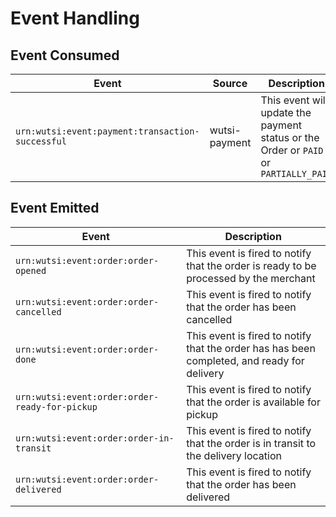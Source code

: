 # Event Handling

## Event Consumed

| Event                                             | Source          | Description                                                                          |
|---------------------------------------------------|-----------------|--------------------------------------------------------------------------------------|
| `urn:wutsi:event:payment:transaction-successful`  | wutsi-payment   | This event will update the payment status or the Order or `PAID` or `PARTIALLY_PAID` |

## Event Emitted

| Event                                          | Description                                                                                 |
|------------------------------------------------|---------------------------------------------------------------------------------------------|
| `urn:wutsi:event:order:order-opened`           | This event is fired to notify that the order is ready to be processed by the merchant       |
| `urn:wutsi:event:order:order-cancelled`        | This event is fired to notify that the order has been cancelled                             |
| `urn:wutsi:event:order:order-done`             | This event is fired to notify that the order has has been completed, and ready for delivery |
| `urn:wutsi:event:order:order-ready-for-pickup` | This event is fired to notify that the order is available for pickup                        |
| `urn:wutsi:event:order:order-in-transit`       | This event is fired to notify that the order is in transit to the delivery location         |
| `urn:wutsi:event:order:order-delivered`        | This event is fired to notify that the order has been delivered                             |
